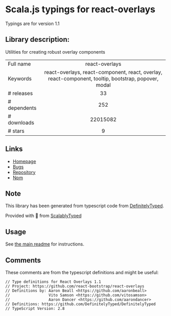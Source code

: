 
# Scala.js typings for react-overlays

Typings are for version 1.1

## Library description:
Utilities for creating robust overlay components

|                    |                 |
| ------------------ | :-------------: |
| Full name          | react-overlays |
| Keywords           | react-overlays, react-component, react, overlay, react-component, tooltip, bootstrap, popover, modal |
| # releases         | 33 |
| # dependents       | 252 |
| # downloads        | 22015082 |
| # stars            | 9 |

## Links
- [Homepage](https://github.com/react-bootstrap/react-overlays#readme)
- [Bugs](https://github.com/react-bootstrap/react-overlays/issues)
- [Repository](https://github.com/react-bootstrap/react-overlays)
- [Npm](https://www.npmjs.com/package/react-overlays)
    


## Note
This library has been generated from typescript code from [DefinitelyTyped](https://definitelytyped.org).

Provided with :purple_heart: from [ScalablyTyped](https://github.com/oyvindberg/ScalablyTyped)

## Usage
See [the main readme](../../readme.md) for instructions.

## Comments

These comments are from the typescript definitions and might be useful:
```
// Type definitions for React Overlays 1.1
// Project: https://github.com/react-bootstrap/react-overlays
// Definitions by: Aaron Beall <https://github.com/aaronbeall>
//                 Vito Samson <https://github.com/vitosamson>
//                 Aaron Dancer <https://github.com/aarondancer>
// Definitions: https://github.com/DefinitelyTyped/DefinitelyTyped
// TypeScript Version: 2.8

```

